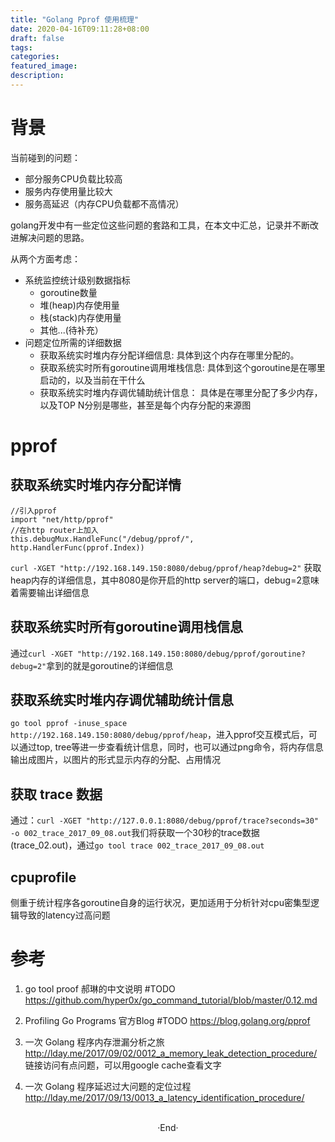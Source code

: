 ```yaml
---
title: "Golang Pprof 使用梳理"
date: 2020-04-16T09:11:28+08:00
draft: false
tags: 
categories: 
featured_image: 
description: 
---
```

# 背景
当前碰到的问题： 

- 部分服务CPU负载比较高
- 服务内存使用量比较大
- 服务高延迟（内存CPU负载都不高情况）

golang开发中有一些定位这些问题的套路和工具，在本文中汇总，记录并不断改进解决问题的思路。

从两个方面考虑： 

- 系统监控统计级别数据指标
    - goroutine数量
    - 堆(heap)内存使用量
    - 栈(stack)内存使用量
    - 其他...(待补充）
- 问题定位所需的详细数据
    - 获取系统实时堆内存分配详细信息: 具体到这个内存在哪里分配的。
    - 获取系统实时所有goroutine调用堆栈信息: 具体到这个goroutine是在哪里启动的，以及当前在干什么
    - 获取系统实时堆内存调优辅助统计信息： 具体是在哪里分配了多少内存，以及TOP N分别是哪些，甚至是每个内存分配的来源图
# pprof

## 获取系统实时堆内存分配详情
``` golang 
//引入pprof
import "net/http/pprof"
//在http router上加入
this.debugMux.HandleFunc("/debug/pprof/", http.HandlerFunc(pprof.Index))
``` 

`curl -XGET "http://192.168.149.150:8080/debug/pprof/heap?debug=2"` 获取heap内存的详细信息，其中8080是你开启的http server的端口，debug=2意味着需要输出详细信息

## 获取系统实时所有goroutine调用栈信息
通过`curl -XGET "http://192.168.149.150:8080/debug/pprof/goroutine?debug=2"`拿到的就是goroutine的详细信息

## 获取系统实时堆内存调优辅助统计信息 
`go tool pprof -inuse_space http://192.168.149.150:8080/debug/pprof/heap`，进入pprof交互模式后，可以通过top, tree等进一步查看统计信息，同时，也可以通过png命令，将内存信息输出成图片，以图片的形式显示内存的分配、占用情况

## 获取 trace 数据
通过：`curl -XGET "http://127.0.0.1:8080/debug/pprof/trace?seconds=30" -o 002_trace_2017_09_08.out`我们将获取一个30秒的trace数据(trace_02.out)，通过`go tool trace 002_trace_2017_09_08.out`

## cpuprofile
侧重于统计程序各goroutine自身的运行状况，更加适用于分析针对cpu密集型逻辑导致的latency过高问题

# 参考
1. go tool proof 郝琳的中文说明 #TODO
  https://github.com/hyper0x/go_command_tutorial/blob/master/0.12.md 

2. Profiling Go Programs 官方Blog #TODO
  https://blog.golang.org/pprof

3. 一次 Golang 程序内存泄漏分析之旅
  http://lday.me/2017/09/02/0012_a_memory_leak_detection_procedure/ 链接访问有点问题，可以用google cache查看文字

4. 一次 Golang 程序延迟过大问题的定位过程
  http://lday.me/2017/09/13/0013_a_latency_identification_procedure/



<br>

<center>  ·End·  </center>
